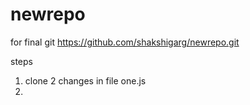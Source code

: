 # newrepo
for final git
https://github.com/shakshigarg/newrepo.git


steps
1. clone
2 changes in file one.js
3. 
